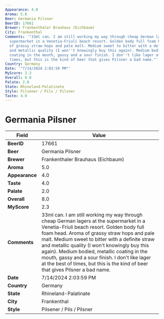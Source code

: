 ```yaml
---
Appearance: 4.0
Aroma: 5.0
Beer: Germania Pilsner
BeerID: 17661
Brewer: Frankenthaler Brauhaus (Eichbaum)
City: Frankenthal
Comments: '"33ml can. I am still working my way through cheap German lagers at the
  supermarket in a Venetia-Friuli beach resort. Golden body full foam head. Aroma
  of grassy straw hops and pale malt. Medium sweet to bitter with a definite straw
  and metallic quality (I won''t knowingly buy this again). Medium bodied, metallic
  coating in the mouth, gassy and a sour finish. I don''t like lager at the best of
  times, but this is the kind of beer that gives Pilsner a bad name."'
Country: Germany
Date: '"7/14/2024 2:03:59 PM"'
MyScore: 2.3
Overall: 8.0
Palate: 2.0
State: Rhineland-Palatinate
Style: Pilsener / Pils / Pilsner
Taste: 4.0
---
```


# Germania Pilsner

| Field         | Value |
|---------------|-------|
| **BeerID** | 17661 |
| **Beer** | Germania Pilsner |
| **Brewer** | Frankenthaler Brauhaus (Eichbaum) |
| **Aroma** | 5.0 |
| **Appearance** | 4.0 |
| **Taste** | 4.0 |
| **Palate** | 2.0 |
| **Overall** | 8.0 |
| **MyScore** | 2.3 |
| **Comments** | 33ml can. I am still working my way through cheap German lagers at the supermarket in a Venetia-Friuli beach resort. Golden body full foam head. Aroma of grassy straw hops and pale malt. Medium sweet to bitter with a definite straw and metallic quality (I won't knowingly buy this again). Medium bodied, metallic coating in the mouth, gassy and a sour finish. I don't like lager at the best of times, but this is the kind of beer that gives Pilsner a bad name. |
| **Date** | 7/14/2024 2:03:59 PM |
| **Country** | Germany |
| **State** | Rhineland-Palatinate |
| **City** | Frankenthal |
| **Style** | Pilsener / Pils / Pilsner |
